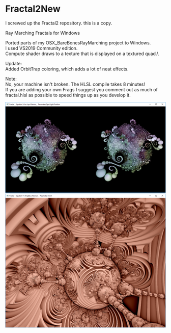 # Fractal2New

I screwed up the Fractal2 repository. this is a copy.

Ray Marching Fractals for Windows

Ported parts of my OSX_BareBonesRayMarching project to Windows.\
I used VS2019 Community edition.\
Compute shader draws to a texture that is displayed on a textured quad.\

Update:\
Added OrbitTrap coloring, which adds a lot of neat effects.

Note:\
No, your machine isn't broken. The HLSL compile takes 8 minutes!\
If you are adding your own Frags I suggest you comment out as much of\
fractal.hlsl as possible to speed things up as you develop it.

![Screenshot](screenshot.png)
![Screenshot](screenshot2.png)

